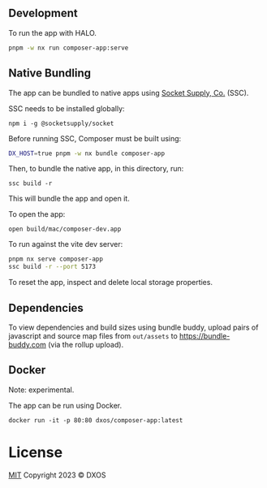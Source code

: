 ## Development

To run the app with HALO.

```bash
pnpm -w nx run composer-app:serve
```

## Native Bundling

The app can be bundled to native apps using [Socket Supply, Co.](https://socketsupply.co/) (SSC).

SSC needs to be installed globally:

`npm i -g @socketsupply/socket`

Before running SSC, Composer must be built using:

```bash
DX_HOST=true pnpm -w nx bundle composer-app
```

Then, to bundle the native app, in this directory, run:

`ssc build -r`

This will bundle the app and open it.

To open the app:

`open build/mac/composer-dev.app`

To run against the vite dev server:

```bash
pnpm nx serve composer-app
ssc build -r --port 5173
```

To reset the app, inspect and delete local storage properties.

## Dependencies

To view dependencies and build sizes using bundle buddy, upload pairs of javascript and source map files from
`out/assets` to https://bundle-buddy.com (via the rollup upload).

## Docker

Note: experimental.

The app can be run using Docker.

`docker run -it -p 80:80 dxos/composer-app:latest`

# License

[MIT](https://github.com/dxos/dxos/blob/main/LICENSE) Copyright 2023 © DXOS
